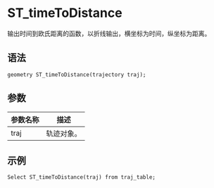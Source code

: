 # ST\_timeToDistance

输出时间到欧氏距离的函数，以折线输出，横坐标为时间，纵坐标为距离。

## 语法

```
geometry ST_timeToDistance(trajectory traj);
```

## 参数

|参数名称|描述|
|----|--|
|traj|轨迹对象。|

## 示例

```
Select ST_timeToDistance(traj) from traj_table;
```

